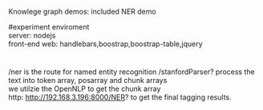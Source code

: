 Knowlege graph demos:
included NER demo


#experiment enviroment   
server: nodejs   
front-end web: handlebars,boostrap,boostrap-table,jquery  

#
/ner is the route for named entity recognition
/stanfordParser? process the text into token array, posarray and chunk arrays   
we utilzie the OpenNLP to get the chunk array   
http: http://192.168.3.196:8000/NER? to get the final tagging results.   
